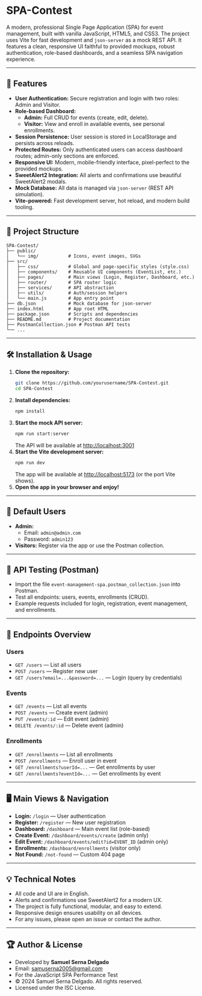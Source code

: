 # SPA-Contest

A modern, professional Single Page Application (SPA) for event management, built with vanilla JavaScript, HTML5, and CSS3. The project uses Vite for fast development and `json-server` as a mock REST API. It features a clean, responsive UI faithful to provided mockups, robust authentication, role-based dashboards, and a seamless SPA navigation experience.

---

## 🚀 Features
- **User Authentication:** Secure registration and login with two roles: Admin and Visitor.
- **Role-based Dashboard:**
  - **Admin:** Full CRUD for events (create, edit, delete).
  - **Visitor:** View and enroll in available events, see personal enrollments.
- **Session Persistence:** User session is stored in LocalStorage and persists across reloads.
- **Protected Routes:** Only authenticated users can access dashboard routes; admin-only sections are enforced.
- **Responsive UI:** Modern, mobile-friendly interface, pixel-perfect to the provided mockups.
- **SweetAlert2 Integration:** All alerts and confirmations use beautiful SweetAlert2 modals.
- **Mock Database:** All data is managed via `json-server` (REST API simulation).
- **Vite-powered:** Fast development server, hot reload, and modern build tooling.

---

## 📁 Project Structure
```
SPA-Contest/
├── public/
│   └── img/           # Icons, event images, SVGs
├── src/
│   ├── css/           # Global and page-specific styles (style.css)
│   ├── components/    # Reusable UI components (EventList, etc.)
│   ├── pages/         # Main views (Login, Register, Dashboard, etc.)
│   ├── router/        # SPA router logic
│   ├── services/      # API abstraction
│   ├── utils/         # Auth/session helpers
│   └── main.js        # App entry point
├── db.json            # Mock database for json-server
├── index.html         # App root HTML
├── package.json       # Scripts and dependencies
├── README.md          # Project documentation
├── PostmanCollection.json # Postman API tests
└── ...
```

---

## 🛠️ Installation & Usage

1. **Clone the repository:**
   ```bash
   git clone https://github.com/yourusername/SPA-Contest.git
   cd SPA-Contest
   ```
2. **Install dependencies:**
   ```bash
   npm install
   ```
3. **Start the mock API server:**
   ```bash
   npm run start:server
   ```
   The API will be available at [http://localhost:3001](http://localhost:3001)
4. **Start the Vite development server:**
   ```bash
   npm run dev
   ```
   The app will be available at [http://localhost:5173](http://localhost:5173) (or the port Vite shows).
5. **Open the app in your browser and enjoy!**

---

## 👤 Default Users
- **Admin:**
  - Email: `admin@admin.com`
  - Password: `admin123`
- **Visitors:** Register via the app or use the Postman collection.

---

## 🧪 API Testing (Postman)
- Import the file `event-management-spa.postman_collection.json` into Postman.
- Test all endpoints: users, events, enrollments (CRUD).
- Example requests included for login, registration, event management, and enrollments.

---

## 📝 Endpoints Overview

### Users
- `GET /users` — List all users
- `POST /users` — Register new user
- `GET /users?email=...&password=...` — Login (query by credentials)

### Events
- `GET /events` — List all events
- `POST /events` — Create event (admin)
- `PUT /events/:id` — Edit event (admin)
- `DELETE /events/:id` — Delete event (admin)

### Enrollments
- `GET /enrollments` — List all enrollments
- `POST /enrollments` — Enroll user in event
- `GET /enrollments?userId=...` — Get enrollments by user
- `GET /enrollments?eventId=...` — Get enrollments by event

---

## 🖥️ Main Views & Navigation
- **Login:** `/login` — User authentication
- **Register:** `/register` — New user registration
- **Dashboard:** `/dashboard` — Main event list (role-based)
- **Create Event:** `/dashboard/events/create` (admin only)
- **Edit Event:** `/dashboard/events/edit?id=EVENT_ID` (admin only)
- **Enrollments:** `/dashboard/enrollments` (visitor only)
- **Not Found:** `/not-found` — Custom 404 page

---

## 💡 Technical Notes
- All code and UI are in English.
- Alerts and confirmations use SweetAlert2 for a modern UX.
- The project is fully functional, modular, and easy to extend.
- Responsive design ensures usability on all devices.
- For any issues, please open an issue or contact the author.

---

## 🏆 Author & License
- Developed by **Samuel Serna Delgado**
- Email: samuserna2005@gmail.com
- For the JavaScript SPA Performance Test
- © 2024 Samuel Serna Delgado. All rights reserved.
- Licensed under the ISC License.